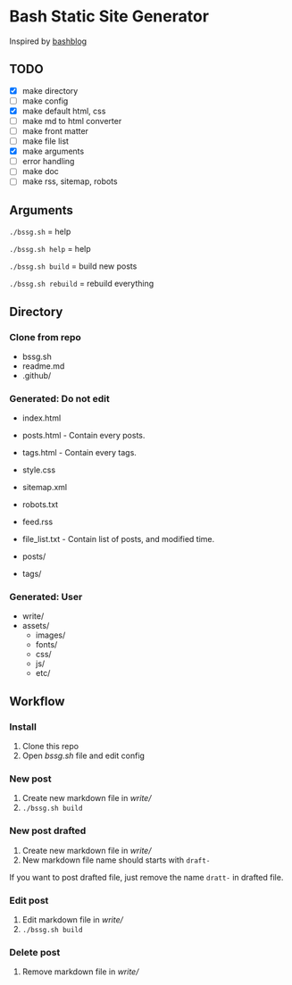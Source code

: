 # Bash Static Site Generator

Inspired by [bashblog](https://github.com/cfenollosa/bashblog)

## TODO

- [x] make directory
- [ ] make config
- [x] make default html, css
- [ ] make md to html converter
- [ ] make front matter
- [ ] make file list
- [x] make arguments
- [ ] error handling
- [ ] make doc
- [ ] make rss, sitemap, robots

## Arguments

`./bssg.sh` = help

`./bssg.sh help` = help

`./bssg.sh build` = build new posts

`./bssg.sh rebuild` = rebuild everything

## Directory

### Clone from repo

- bssg.sh
- readme.md
- .github/

### Generated: Do not edit

- index.html
- posts.html - Contain every posts.
- tags.html - Contain every tags.
- style.css
- sitemap.xml
- robots.txt
- feed.rss
- file_list.txt - Contain list of posts, and modified time.

- posts/
- tags/

### Generated: User

- write/
- assets/
  - images/
  - fonts/
  - css/
  - js/
  - etc/

## Workflow

### Install

1. Clone this repo
2. Open *bssg.sh* file and edit config

### New post

1. Create new markdown file in *write/*
2. `./bssg.sh build`

### New post drafted

1. Create new markdown file in *write/*
2. New markdown file name should starts with `draft-`

If you want to post drafted file, just remove the name `dratt-` in drafted file.

### Edit post

1. Edit markdown file in *write/*
2. `./bssg.sh build`

### Delete post

1. Remove markdown file in *write/*
